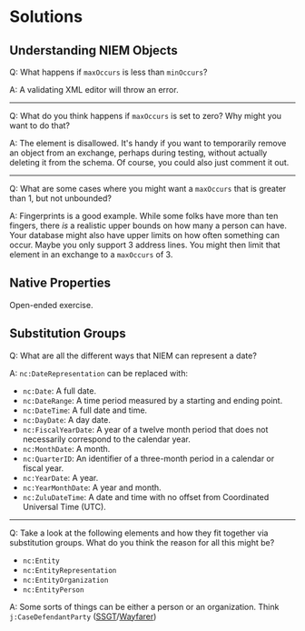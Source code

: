 # Solutions

## Understanding NIEM Objects
Q: What happens if `maxOccurs` is less than `minOccurs`?

A: A validating XML editor will throw an error.
___

Q: What do you think happens if `maxOccurs` is set to zero? Why might you want to do that?

A: The element is disallowed. It's handy if you want to temporarily remove an object from an exchange, perhaps during testing, without actually deleting it from the schema. Of course, you could also just comment it out.
___

Q: What are some cases where you might want a `maxOccurs` that is greater than 1, but not unbounded?

A: Fingerprints is a good example. While some folks have more than ten fingers, there _is_ a realistic upper bounds on how many a person can have. Your database might also have upper limits on how often something can occur. Maybe you only support 3 address lines. You might then limit that element in an exchange to a `maxOccurs` of 3.

## Native Properties

Open-ended exercise.

## Substitution Groups

Q: What are all the different ways that NIEM can represent a date?

A: `nc:DateRepresentation` can be replaced with:

- `nc:Date`: A full date.
- `nc:DateRange`: A time period measured by a starting and ending point.
- `nc:DateTime`: A full date and time.
- `nc:DayDate`: A day date.
- `nc:FiscalYearDate`: A year of a twelve month period that does not necessarily correspond to the calendar year.
- `nc:MonthDate`: A month.
- `nc:QuarterID`: An identifier of a three-month period in a calendar or fiscal year.
- `nc:YearDate`: A year.
- `nc:YearMonthDate`: A year and month.
- `nc:ZuluDateTime`: A date and time with no offset from Coordinated Universal Time (UTC).

___

Q: Take a look at the following elements and how they fit together via substitution groups. What do you think the reason for all this might be?

- `nc:Entity`
- `nc:EntityRepresentation`
- `nc:EntityOrganization`
- `nc:EntityPerson`

A: Some sorts of things can be either a person or an organization. Think `j:CaseDefendantParty` ([SSGT](https://tools.niem.gov/niemtools/ssgt/SSGT-GetProperty.iepd?propertyKey=o4-9j)/[Wayfarer](http://niem5.org/wayfarer/j/CaseDefendantParty.html))
